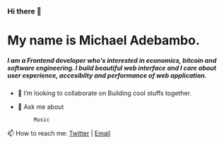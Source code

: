 ### Hi there 👋

<!--
**Blazing-Mike/Blazing-Mike** is a ✨ _special_ ✨ repository because its `README.md` (this file) appears on your GitHub profile.

-->

  # My name is Michael Adebambo.
  
 ##### I am a Frontend developer who's interested in economics, bitcoin and software engineering. I build beautiful web interface and I care about user experience, accesibilty and performance of web application.

           

-  👯 I’m looking to collaborate on  Building cool stuffs together.



- 💬 Ask me about  
               
           Music 


 📫 How to reach me:  [Twitter](https://www.twitter.com/Mikeoxygen1) | [Email](mailto:adebambomichael5@gmail.com)



                           
  
               
                               


